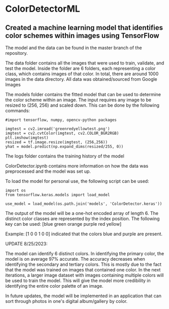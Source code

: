# ColorDetectorML
## Created a machine learning model that identifies color schemes within images using TensorFlow

The model and the data can be found in the master branch of the repository.

The data folder contains all the images that were used to train, validate, and test the model. Inside the folder are 6 folders, each representing a color class, which contains images of that color. In total, there are around 1000 images in the data directory. All data was obtained/sourced from Google Images

The models folder contains the fitted model that can be used to determine the color scheme within an image. The input requires any image to be resized to (256, 256) and scaled down. This can be done by the following commands:

```
#import tensorflow, numpy, opencv-python packages

imgtest = cv2.imread('greenredyellowtest.png')
imgtest = cv2.cvtColor(imgtest, cv2.COLOR_BGR2RGB)
plt.imshow(imgtest)
resized = tf.image.resize(imgtest, (256,256))
yhat = model.predict(np.expand_dims(resized/255, 0))
```
The logs folder contains the training history of the model

ColorDetector.ipynb contains more information on how the data was preprocessed and the model was set up.

To load the model for personal use, the following script can be used:

```
import os
from tensorflow.keras.models import load_model

use_model = load_model(os.path.join('models', 'ColorDetector.keras'))
```

The output of the model will be a one-hot encoded array of length 6. The distinct color classes are represented by the index position. The following key can be used: \[blue green orange purple red yellow] 

Example: \[1 0 0 1 0 0] indicated that the colors blue and purple are present.


UPDATE 8/25/2023:

The model can identify 6 distinct colors. In identifying the primary color, the model is on average 97% accurate. The accuracy decreases when identifying the secondary and tertiary colors. This is mostly due to the fact that the model was trained on images that contained one color. In the next iterations, a larger image dataset with images containing multiple colors will be used to train the model. This will give the model more credibility in identifying the entire color palette of an image.

In future updates, the model will be implemented in an application that can sort through photos in one's digital album/gallery by color. 






